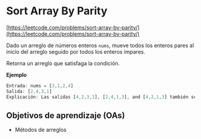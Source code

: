 # Sort Array By Parity

[https://leetcode.com/problems/sort-array-by-parity/](https://leetcode.com/problems/sort-array-by-parity/)

Dado un arreglo de números enteros `nums`, mueve todos los enteros pares al inicio
del arreglo seguido por todos los enteros impares.

Retorna un arreglo que satisfaga la condición.

__Ejemplo__

```js
Entrada: nums = [3,1,2,4]
Salida: [2,4,3,1]
Explicación: Las salidas [4,2,3,1], [2,4,1,3], and [4,2,1,3] también serian aceptadas.
```

## Objetivos de aprendizaje (OAs)

- Métodos de arreglos
